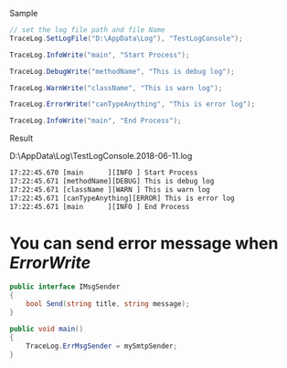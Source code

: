Sample

```c#
// set the log file path and file Name
TraceLog.SetLogFile("D:\AppData\Log"), "TestLogConsole");

TraceLog.InfoWrite("main", "Start Process");

TraceLog.DebugWrite("methodName", "This is debug log");

TraceLog.WarnWrite("className", "This is warn log");

TraceLog.ErrorWrite("canTypeAnything", "This is error log");

TraceLog.InfoWrite("main", "End Process");
```

Result

D:\AppData\Log\TestLogConsole.2018-06-11.log

```txt
17:22:45.670 [main      ][INFO ] Start Process
17:22:45.671 [methodName][DEBUG] This is debug log
17:22:45.671 [className ][WARN ] This is warn log
17:22:45.671 [canTypeAnything][ERROR] This is error log
17:22:45.671 [main      ][INFO ] End Process
```


# You can send error message  when *ErrorWrite*

```c#
public interface IMsgSender
{
	bool Send(string title, string message);
}
```

```C#
public void main()
{
	TraceLog.ErrMsgSender = mySmtpSender;
}

```
